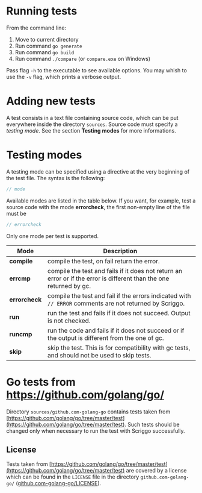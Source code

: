 # Running tests

From the command line:

1. Move to current directory
2. Run command `go generate`
3. Run command `go build`
4. Run command `./compare` (or `compare.exe` on Windows)

Pass flag `-h` to the executable to see available options. You may whish to use the `-v` flag, which prints a verbose output.

# Adding new tests

A test consists in a text file containing source code, which can be put everywhere inside the directory `sources`.
Source code must specify a _testing mode_. See the section **Testing modes** for more informations.

# Testing modes

A testing mode can be specified using a directive at the very beginning of the test file.
The syntax is the following:

```go
// mode
```

Available modes are listed in the table below.
If you want, for example, test a source code with the mode **errorcheck**, the first non-empty line of the file must be

```go
// errorcheck
```

Only one mode per test is supported.

Mode | Description
---|---
**compile** | compile the test, on fail return the error.
**errcmp** | compile the test and fails if it does not return an error or if the error is different than the one returned by gc.
**errorcheck** | compile the test and fail if the errors indicated with `// ERROR` comments are not returned by Scriggo.
**run** | run the test and fails if it does not succeed. Output is not checked.
**runcmp** | run the code and fails if it does not succeed or if the output is different from the one of gc.
**skip** | skip the test. This is for compatibility with gc tests, and should not be used to skip tests.

# Go tests from https://github.com/golang/go/

Directory `sources/github.com-golang-go` contains tests taken from
[https://github.com/golang/go/tree/master/test](https://github.com/golang/go/tree/master/test).
Such tests should be changed only when necessary to run the test with Scriggo successfully.

## License

Tests taken from [https://github.com/golang/go/tree/master/test](https://github.com/golang/go/tree/master/test) are covered by a license which can be found in the `LICENSE` file in the directory `github.com-golang-go/` ([github.com-golang-go/LICENSE](https://github.com/open2b/scriggo/blob/test/test/compare/sources/github.com-golang-go/LICENSE)). 


